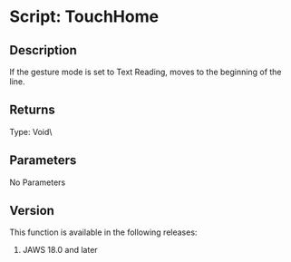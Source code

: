# Script: TouchHome

## Description

If the gesture mode is set to Text Reading, moves to the beginning of
the line.

## Returns

Type: Void\

## Parameters

No Parameters

## Version

This function is available in the following releases:

1.  JAWS 18.0 and later
